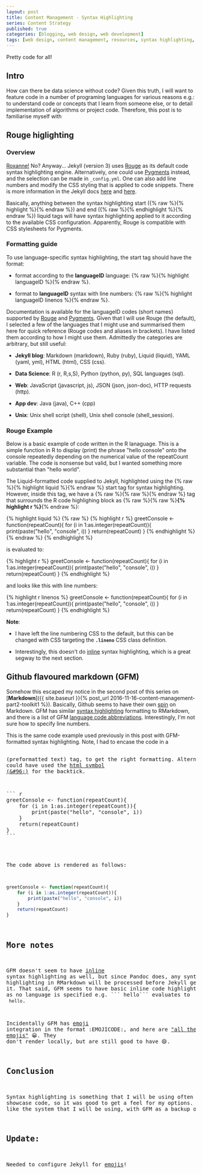 ```yaml
---
layout: post
title: Content Management - Syntax Highlighting
series: Content Strategy
published: true
categories: [blogging, web design, web development]
tags: [web design, content management, resources, syntax highlighting, jekyll]
---
```


Pretty code for all!

## Intro
How can there be data science without code? Given this truth, I will want to feature code in a number of programing languages for various reasons e.g.: to understand code or concepts that I learn from someone else, or to detail implementation of algorithms or project code. Therefore, this post is to familiarise myself with 

## Rouge higlighting

### Overview

[Roxanne!](https://en.wikipedia.org/wiki/Roxanne_(song)) No? Anyway... Jekyll (version 3) uses [Rouge](http://rouge.jneen.net/) as its default code syntax highlighting engine. Alternatively, one could use [Pygments](http://pygments.org/) instead, and the selection can be made in ```_config.yml```. One can also add line numbers and modify the CSS styling that is applied to code snippets. There is more information in the Jekyll docs [here](https://jekyllrb.com/docs/templates/#code-snippet-highlighting) and [here](https://jekyllrb.com/docs/posts/#highlighting-code-snippets). 

Basically, anything between the syntax highlighting start ({% raw %}{% highlight %}{% endraw %}) and end ({% raw %}{% endhighlight %}{% endraw %}) liquid tags will have syntax highlighting applied to it according to the available CSS configuration. Apparently, Rouge is compatible with CSS stylesheets for Pygments.

### Formatting guide
To use language-specific syntax highlighting, the start tag should have the format: 

* format according to the **languageID** language: {% raw %}{% highlight languageID %}{% endraw %}.

* format to **languageID** syntax with line numbers: {% raw %}{% highlight languageID linenos %}{% endraw %}.

Documentation is available for the languageID codes (short names) supported by [Rouge](https://github.com/jneen/rouge/wiki/List-of-supported-languages-and-lexers) and [Pygments](http://pygments.org/docs/lexers/). Given that I will use Rouge (the default), I selected a few of the languages that I might use and summarised them here for quick reference (Rouge codes and aliases in brackets). I have listed them according to how I might use them. Admittedly the categories are arbitrary, but still useful:

* **Jekyll blog**: Markdown (markdown), Ruby (ruby), Liquid (liquid), YAML (yaml, yml), HTML (html), CSS (css).

* **Data Science**: R (r, R,s,S), Python (python, py), SQL languages (sql).

* **Web**: JavaScript (javascript, js), JSON (json, json-doc), HTTP requests (http).

* **App dev**: Java (java), C++ (cpp)

* **Unix**: Unix shell script (shell), Unix shell console (shell_session).

### Rouge Example
Below is a basic example of code written in the R lanaguage. This is a simple function in R to display (print) the phrase "hello console" onto the console repeatedly depending on the numerical value of the repeatCount variable. The code is nonsense but valid, but I wanted something more substantial than "hello world".

The Liquid-formatted code supplied to Jekyll, highlighted using the {% raw %}{% highlight liquid %}{% endraw %} start tag for syntax highlighting. However, inside this tag, we have a {% raw %}{% raw %}{% endraw %} tag that surrounds the R code highlighing block as {% raw %}{% raw %}**{% highlight r %}**{% endraw %}:

{% highlight liquid %}
    {% raw %}
{% highlight r %}
greetConsole <- function(repeatCount){
    for (i in 1:as.integer(repeatCount)){
        print(paste("hello", "console", i))
    }
    return(repeatCount)
}
{% endhighlight %}
    {% endraw %}
{% endhighlight %}

is evaluated to:

{% highlight r %}
greetConsole <- function(repeatCount){
    for (i in 1:as.integer(repeatCount)){
        print(paste("hello", "console", i))
    }
    return(repeatCount)
}
{% endhighlight %}

and looks like this with line numbers:

{% highlight r linenos %}
greetConsole <- function(repeatCount){
    for (i in 1:as.integer(repeatCount)){
        print(paste("hello", "console", i))
    }
    return(repeatCount)
}
{% endhighlight %}

**Note**: 

* I have left the line numbering CSS to the default, but this can be changed with CSS targeting the **`.lineno`** CSS class definition.

* Interestingly, this doesn't do [inline](https://github.com/jekyll/jekyll/issues/3195) syntax highlighting, which is a great segway to the next section.

## Github flavoured markdown (GFM)
Somehow this escaped my notice in the second post of this series on [**Markdown**]({{ site.baseurl }}{% post_url 2016-11-16-content-management-part2-toolkit1 %}). Basically, Github seems to have their own [spin](https://help.github.com/articles/basic-writing-and-formatting-syntax/) on Markdown. GFM has similar [syntax highlighting](https://help.github.com/articles/creating-and-highlighting-code-blocks/) formatting to RMarkdown, and there is a list of GFM [language code abbreviations](https://github.com/github/linguist/blob/master/lib/linguist/languages.yml). Interestingly, I'm not sure how to specify line numbers.

This is the same code example used previously in this post with GFM-formatted syntax highlighting. Note, I had to encase the code in a [<pre>](http://www.w3schools.com/tags/tag_pre.asp) (preformatted text) tag, to get the right formatting. Alternatively I could have used the [html symbol (&#96&#59;)](https://en.wikipedia.org/wiki/Grave_accent) for the backtick.

<pre>
``` r
greetConsole <- function(repeatCount){  
    for (i in 1:as.integer(repeatCount)){  
        print(paste("hello", "console", i))  
    }  
    return(repeatCount)  
}  
```
</pre>

The code above is rendered as follows:

``` r
greetConsole <- function(repeatCount){  
    for (i in 1:as.integer(repeatCount)){  
        print(paste("hello", "console", i))  
    }  
    return(repeatCount)  
} 
```

## More notes

GFM doesn't seem to have [inline](http://stackoverflow.com/questions/23226224/inline-code-syntax-highlighting-in-github-markdown#25058886) syntax highlighting as well, but since Pandoc does, any syntax highlighting in RMarkdown will be processed before Jekyll gets a hold of it. That said, GFM seems to have basic inline code highlighting as long as no language is specified e.g. &#96;&#96;&#96; hello&#96;&#96;&#96; evaluates to ``` hello```.

Incidentally GFM has [emoji](https://help.github.com/articles/basic-writing-and-formatting-syntax/#using-emoji) integration in the format :EMOJICODE:, and here are ["all the emojis"](http://www.webpagefx.com/tools/emoji-cheat-sheet/) :grinning:. They don't render locally, but are still good to have :smile:.

## Conclusion
Syntax highlighting is something that I will be using often to showcase code, so it was good to get a feel for my options. Rouge looks like the system that I will be using, with GFM as a backup option.

## Update: 
Needed to configure Jekyll for [emojis](https://github.com/jekyll/jemoji)!